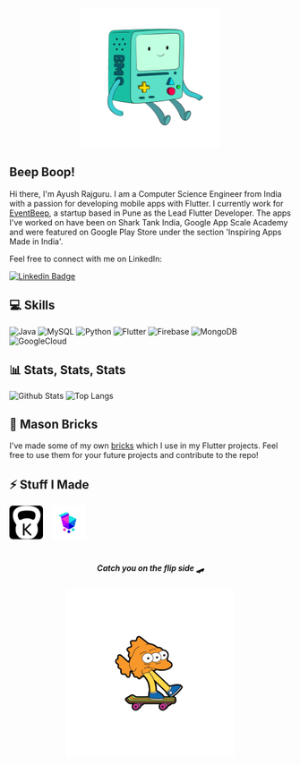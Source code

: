 <div align="center">
  <img src="https://raw.githubusercontent.com/Ayush412/Ayush412/master/assets/bmo.gif" width="250">
</div>

## Beep Boop! 

Hi there, I'm Ayush Rajguru. I am a Computer Science Engineer from India with a passion for developing mobile apps with Flutter. I currently work for [EventBeep](https://eventbeep.com/), a startup based in Pune as the Lead Flutter Developer. The apps I've worked on have been on Shark Tank India, Google App Scale Academy and were featured on Google Play Store under the section 'Inspiring Apps Made in India'. 

Feel free to connect with me on LinkedIn:

[![Linkedin Badge](https://img.shields.io/badge/Ayush_Rajguru-0077B5?style=for-the-badge&logo=linkedin&logoColor=white&link=https://www.linkedin.com/in/ayush412/)](https://www.linkedin.com/in/ayush412/)

## 💻 Skills

![Java](https://img.shields.io/badge/java-%23ED8B00.svg?style=for-the-badge&logo=java&logoColor=white)
![MySQL](https://img.shields.io/badge/mysql-%23000000.svg?style=for-the-badge&logo=mysql&logoColor=white)
![Python](https://img.shields.io/badge/python-3670A0?style=for-the-badge&logo=python&logoColor=ffdd54)
![Flutter](https://img.shields.io/badge/Flutter-%2302569B.svg?style=for-the-badge&logo=Flutter&logoColor=white)
![Firebase](https://img.shields.io/badge/firebase-%23039BE5.svg?style=for-the-badge&logo=firebase)
![MongoDB](https://img.shields.io/badge/MongoDB-%234ea94b.svg?style=for-the-badge&logo=mongodb&logoColor=white)
![GoogleCloud](https://img.shields.io/badge/Google_Cloud-%234285F4.svg?style=for-the-badge&logo=google-cloud&logoColor=white) 

## 📊 Stats, Stats, Stats

![Github Stats](https://github-readme-stats.vercel.app/api?username=Ayush412&count_private=true&show_icons=true&include_all_commits=true&theme=tokyonight) 
![Top Langs](https://github-readme-stats.vercel.app/api/top-langs/?username=Ayush412&hide=TeX&layout=compact&theme=tokyonight)

## 🧱 Mason Bricks

I've made some of my own [bricks](https://github.com/ayush412/mason_templates) which I use in my Flutter projects. Feel free to use them for your future projects and contribute to the repo!

## ⚡ Stuff I Made

[<img src="https://raw.githubusercontent.com/Ayush412/Ayush412/master/assets/KILO.png" width="60">](https://github.com/Ayush412/KILO)&nbsp;&nbsp;&nbsp;&nbsp;[<img src="https://raw.githubusercontent.com/Ayush412/Ayush412/master/assets/ECOM.png" width="60">](https://github.com/Ayush412/e_commerce_bloc)

#
<div align="center">
  <h5> Catch you on the flip side 🛹</h5>
  <img src="https://raw.githubusercontent.com/Ayush412/Ayush412/master/assets/EPA.gif" width="300">
</div>
